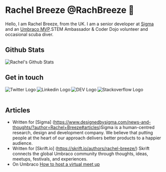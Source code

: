 # Rachel Breeze @RachBreeze 👋
Hello, I am Rachel Breeze, from the UK.  I am a senior developer at [Sigma](https://www.designedbysigma.com/) and an [Umbraco MVP](https://https://umbraco.com/).STEM Ambassador & 
Coder Dojo volunteer and occasional scuba diver.

## Github Stats

![Rachel's Github Stats](https://github-readme-stats.vercel.app/api?username=RachBreeze&show_icons=true&hide_border=true&include_all_commits=true)

## Get in touch 

  [<img align="left" alt="Twitter Logo" src="https://img.icons8.com/fluent/48/000000/twitter.png" />](https://twitter.com/BreezeRachel "Rachel's Twitter Handle") 
[<img align="left" alt="Linkedin Logo" src="https://img.icons8.com/color/48/000000/linkedin.png" />](https://www.linkedin.com/in/rachel-breeze/ "Rachel's LinkedIn Profile") 
[<img align="left" alt="DEV Logo" src="https://img.icons8.com/ios-filled/50/000000/devpost.png" />](https://dev.to/rachbreeze/ "Rachel's Dev.to account") 
[<img align="left" alt="Stackoverflow Logo" src="https://img.icons8.com/color/48/000000/stackoverflow.png" />](https://stackoverflow.com/users/13890348/rachel "Rachel's StackOverflow account")
<br/>
<br/>
  

## Articles 

- Written for [Sigma] (https://www.designedbysigma.com/news-and-thoughts/?author=Rachel+Breeze#articles)Sigma is a human-centred research, design and development company.  We believe that putting people at the heart of our approach delivers better products to a happier audience. 
- Written for [Skrift.io] (https://skrift.io/authors/rachel-breeze/) Skrift connects the global Umbraco community through thoughts, ideas, meetups, festivals, and experiences.
- On Umbraco [How to host a virtual meet up](https://umbraco.com/blog/how-to-host-a-virtual-umbraco-meetup/)

